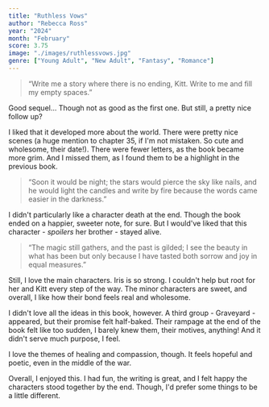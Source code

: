 ```yaml
---
title: "Ruthless Vows"
author: "Rebecca Ross"
year: "2024"
month: "February"
score: 3.75
image: "./images/ruthlessvows.jpg"
genre: ["Young Adult", "New Adult", "Fantasy", "Romance"]
---
```


> “Write me a story where there is no ending, Kitt. Write to me and fill my empty spaces.”

Good sequel... Though not as good as the first one. But still, a pretty nice follow up?

I liked that it developed more about the world. There were pretty nice scenes (a huge mention to chapter 35, if I'm not mistaken. So cute and wholesome, their date!). There were fewer letters, as the book became more grim. And I missed them, as I found them to be a highlight in the previous book.

> “Soon it would be night; the stars would pierce the sky like nails, and he would light the candles and write by fire because the words came easier in the darkness.”

I didn't particularly like a character death at the end. Though the book ended on a happier, sweeter note, for sure. But I would've liked that this character - _spoilers_ her brother - stayed alive.

> “The magic still gathers, and the past is gilded; I see the beauty in what has been but only because I have tasted both sorrow and joy in equal measures.”

Still, I love the main characters. Iris is so strong. I couldn't help but root for her and Kitt every step of the way. The minor characters are sweet, and overall, I like how their bond feels real and wholesome.

I didn't love all the ideas in this book, however. A third group - Graveyard - appeared, but their promise felt half-baked. Their rampage at the end of the book felt like too sudden, I barely knew them, their motives, anything! And it didn't serve much purpose, I feel.

I love the themes of healing and compassion, though. It feels hopeful and poetic, even in the middle of the war.

Overall, I enjoyed this. I had fun, the writing is great, and I felt happy the characters stood together by the end. Though, I'd prefer some things to be a little different.
